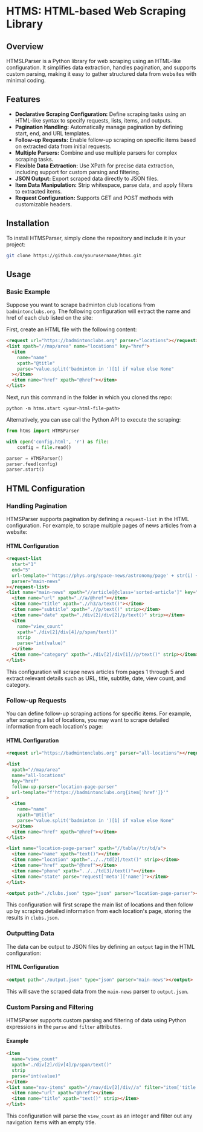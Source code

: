 # HTMS: HTML-based Web Scraping Library

## Overview

HTMSLParser is a Python library for web scraping using an HTML-like configuration. It simplifies data extraction, handles pagination, and supports custom parsing, making it easy to gather structured data from websites with minimal coding.

## Features

- **Declarative Scraping Configuration:** Define scraping tasks using an HTML-like syntax to specify requests, lists, items, and outputs.
- **Pagination Handling:** Automatically manage pagination by defining start, end, and URL templates.
- **Follow-up Requests:** Enable follow-up scraping on specific items based on extracted data from initial requests.
- **Multiple Parsers:** Combine and use multiple parsers for complex scraping tasks.
- **Flexible Data Extraction:** Use XPath for precise data extraction, including support for custom parsing and filtering.
- **JSON Output:** Export scraped data directly to JSON files.
- **Item Data Manipulation:** Strip whitespace, parse data, and apply filters to extracted items.
- **Request Configuration:** Supports GET and POST methods with customizable headers.

## Installation

To install HTMSParser, simply clone the repository and include it in your project:

```bash
git clone https://github.com/yourusername/htms.git
```

<!-- TODO: Alternatively, you can install the package using `pip` if it is available on PyPI:

```bash
pip install HTMSparser
``` -->

## Usage

### Basic Example

Suppose you want to scrape badminton club locations from `badmintonclubs.org`. The following configuration will extract the name and href of each club listed on the site:

First, create an HTML file with the following content:

```html
<request url="https://badmintonclubs.org" parser="locations"></request>
<list xpath="//map/area" name="locations" key="href">
  <item
    name="name"
    xpath="@title"
    parse="value.split('badminton in ')[1] if value else None"
  ></item>
  <item name="href" xpath="@href"></item>
</list>
```

Next, run this command in the folder in which you cloned ths repo:

```
python -m htms.start <your-html-file-path>
```

Alternatively, you can use call the Python API to execute the scraping:

```python
from htms import HTMSParser

with open('config.html', 'r') as file:
    config = file.read()

parser = HTMSParser()
parser.feed(config)
parser.start()
```

## HTML Configuration

### Handling Pagination

HTMSParser supports pagination by defining a `request-list` in the HTML configuration. For example, to scrape multiple pages of news articles from a website:

#### HTML Configuration

```html
<request-list
  start="1"
  end="5"
  url-template="'https://phys.org/space-news/astronomy/page' + str(i) + '.html'"
  parser="main-news"
></request-list>
<list name="main-news" xpath="//article[@class='sorted-article']" key="url">
  <item name="url" xpath=".//a/@href"></item>
  <item name="title" xpath=".//h3/a/text()"></item>
  <item name="subtitle" xpath=".//p/text()" strip></item>
  <item name="date" xpath="./div[2]/div[2]/p/text()" strip></item>
  <item
    name="view_count"
    xpath="./div[2]/div[4]/p/span/text()"
    strip
    parse="int(value)"
  ></item>
  <item name="category" xpath="./div[2]/div[1]//p/text()" strip></item>
</list>
```

This configuration will scrape news articles from pages 1 through 5 and extract relevant details such as URL, title, subtitle, date, view count, and category.

### Follow-up Requests

You can define follow-up scraping actions for specific items. For example, after scraping a list of locations, you may want to scrape detailed information from each location's page:

#### HTML Configuration

```html
<request url="https://badmintonclubs.org" parser="all-locations"></request>

<list
  xpath="//map/area"
  name="all-locations"
  key="href"
  follow-up-parser="location-page-parser"
  url-template="f'https://badmintonclubs.org{item['href']}'"
>
  <item
    name="name"
    xpath="@title"
    parse="value.split('badminton in ')[1] if value else None"
  ></item>
  <item name="href" xpath="@href"></item>
</list>

<list name="location-page-parser" xpath="//table//tr/td/a">
  <item name="name" xpath="text()"></item>
  <item name="location" xpath="../../td[2]/text()" strip></item>
  <item name="href" xpath="@href"></item>
  <item name="phone" xpath="../../td[3]/text()"></item>
  <item name="state" parse="request['meta']['name']"></item>
</list>

<output path="./clubs.json" type="json" parser="location-page-parser"></output>
```

This configuration will first scrape the main list of locations and then follow up by scraping detailed information from each location's page, storing the results in `clubs.json`.

### Outputting Data

The data can be output to JSON files by defining an `output` tag in the HTML configuration:

#### HTML Configuration

```html
<output path="./output.json" type="json" parser="main-news"></output>
```

This will save the scraped data from the `main-news` parser to `output.json`.

### Custom Parsing and Filtering

HTMSParser supports custom parsing and filtering of data using Python expressions in the `parse` and `filter` attributes.

#### Example

```html
<item
  name="view_count"
  xpath="./div[2]/div[4]/p/span/text()"
  strip
  parse="int(value)"
></item>
<list name="nav-items" xpath="//nav/div[2]/div//a" filter="item['title'] != ''">
  <item name="url" xpath="@href"></item>
  <item name="title" xpath="text()" strip></item>
</list>
```

This configuration will parse the `view_count` as an integer and filter out any navigation items with an empty title.

<!-- 
## Example Project

To better understand how HTMSParser works, you can refer to the following example project:

### Scraping Astronomy News

The following configuration scrapes astronomy news from `phys.org`, including handling pagination and outputting the data to a JSON file.

```html
<request-list
  start="1"
  end="12"
  url-template="f'https://www.astronomy.com/tags/news/page/{i}/'"
  parser="main-news"
></request-list>
<list name="main-news" xpath="//main/div/article" key="url">
  <item name="url" xpath=".//a/@href"></item>
  <item name="image_url" xpath=".//a/img/@src"></item>
  <item name="title" xpath="./header/h2/a/text()"></item>
</list>

<output path="astronomy_news.json" type="json" parser="main-news"></output>
```

This configuration will scrape all the news articles across 12 pages and save the results to `astronomy_news.json`. -->


<!-- 
## Contributing

Contributions to HTMSParser are welcome! Whether it's reporting a bug, suggesting a new feature, or submitting a pull request, your input is valuable.

### Steps to Contribute:

1. Fork the repository.
2. Create a new branch (`git checkout -b feature-branch`).
3. Make your changes and commit them (`git commit -m 'Add some feature'`).
4. Push to the branch (`git push origin feature-branch`).
5. Open a pull request. -->
